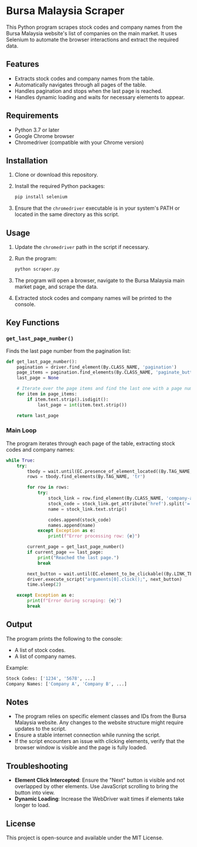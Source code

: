 # Bursa Malaysia Scraper

This Python program scrapes stock codes and company names from the Bursa Malaysia website's list of companies on the main market. It uses Selenium to automate the browser interactions and extract the required data.

## Features

- Extracts stock codes and company names from the table.
- Automatically navigates through all pages of the table.
- Handles pagination and stops when the last page is reached.
- Handles dynamic loading and waits for necessary elements to appear.

## Requirements

- Python 3.7 or later
- Google Chrome browser
- Chromedriver (compatible with your Chrome version)

## Installation

1. Clone or download this repository.
2. Install the required Python packages:

   ```bash
   pip install selenium
   ```
3. Ensure that the `chromedriver` executable is in your system's PATH or located in the same directory as this script.

## Usage

1. Update the `chromedriver` path in the script if necessary.
2. Run the program:

   ```bash
   python scraper.py
   ```
3. The program will open a browser, navigate to the Bursa Malaysia main market page, and scrape the data.
4. Extracted stock codes and company names will be printed to the console.

## Key Functions

### `get_last_page_number()`

Finds the last page number from the pagination list:

```python
def get_last_page_number():
    pagination = driver.find_element(By.CLASS_NAME, 'pagination')
    page_items = pagination.find_elements(By.CLASS_NAME, 'paginate_button')
    last_page = None

    # Iterate over the page items and find the last one with a page number
    for item in page_items:
        if item.text.strip().isdigit():
            last_page = int(item.text.strip())

    return last_page
```

### Main Loop

The program iterates through each page of the table, extracting stock codes and company names:

```python
while True:
    try:
        tbody = wait.until(EC.presence_of_element_located((By.TAG_NAME, 'tbody')))
        rows = tbody.find_elements(By.TAG_NAME, 'tr')

        for row in rows:
            try:
                stock_link = row.find_element(By.CLASS_NAME, 'company-announcement-link')
                stock_code = stock_link.get_attribute('href').split('=')[-1]
                name = stock_link.text.strip()

                codes.append(stock_code)
                names.append(name)
            except Exception as e:
                print(f"Error processing row: {e}")

        current_page = get_last_page_number()
        if current_page == last_page:
            print("Reached the last page.")
            break

        next_button = wait.until(EC.element_to_be_clickable((By.LINK_TEXT, 'Next')))
        driver.execute_script("arguments[0].click();", next_button)
        time.sleep(2)

    except Exception as e:
        print(f"Error during scraping: {e}")
        break
```

## Output

The program prints the following to the console:

- A list of stock codes.
- A list of company names.

Example:

```bash
Stock Codes: ['1234', '5678', ...]
Company Names: ['Company A', 'Company B', ...]
```

## Notes

- The program relies on specific element classes and IDs from the Bursa Malaysia website. Any changes to the website structure might require updates to the script.
- Ensure a stable internet connection while running the script.
- If the script encounters an issue with clicking elements, verify that the browser window is visible and the page is fully loaded.

## Troubleshooting

- **Element Click Intercepted**: Ensure the "Next" button is visible and not overlapped by other elements. Use JavaScript scrolling to bring the button into view.
- **Dynamic Loading**: Increase the WebDriver wait times if elements take longer to load.

## License

This project is open-source and available under the MIT License.

